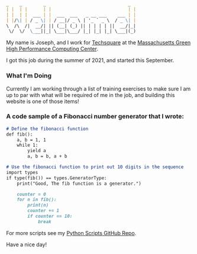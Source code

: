 ```markdown
_    _        _                               _ 
| |  | |      | |                             | |
| |  | |  ___ | |  ___  ___   _ __ ___    ___ | |
| |/\| | / _ \| | / __|/ _ \ | '_ ` _ \  / _ \| |
\  /\  /|  __/| || (__| (_) || | | | | ||  __/|_|
 \/  \/  \___||_| \___|\___/ |_| |_| |_| \___|(_)
```
My name is Joseph, and I work for [Techsquare](http://www.techsquare.com/) at the [Massachusetts Green High Performance Computing Center](https://www.mghpcc.org/).

I got this job during the summer of 2021, and started this September.

### What I'm Doing

Currently I am working through a list of training exercises to make sure I am up to par with what will be required of me in the job, and building this website is one of those items!

### A code sample of a Fibonacci number generator that I wrote:

```markdown
# Define the fibonacci function
def fib():
    a, b = 1, 1
    while 1:
        yield a
        a, b = b, a + b

# Use the fibonacci function to print out 10 digits in the sequence
import types
if type(fib()) == types.GeneratorType:
    print("Good, The fib function is a generator.")

    counter = 0
    for n in fib():
        print(n)
        counter += 1
        if counter == 10:
            break

```

For more scripts see my [Python Scripts GitHub Repo](https://github.com/TechsquareJoseph/python-scripts.git).

Have a nice day!
